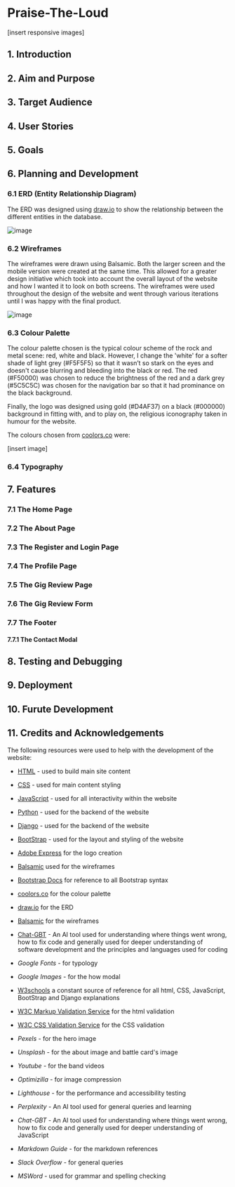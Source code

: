 # Praise-The-Loud

[insert responsive images]

## 1. Introduction

## 2. Aim and Purpose

## 3. Target Audience

## 4. User Stories

## 5. Goals

## 6. Planning and Development

### 6.1 ERD (Entity Relationship Diagram)
The ERD was designed using [draw.io](https://app.diagrams.net/) to show the relationship between the different entities in the database.

![image](https://github.com/user-attachments/assets/7e449190-8130-4ba4-8d39-9e2be1782b66)


### 6.2 Wireframes
The wireframes were drawn using Balsamic. Both the larger screen and the mobile version were created at the same time. This allowed for a greater design initiative which took into account the overall layout of the website and how I wanted it to look on both screens. The wireframes were used throughout the design of the website and went through various iterations until I was happy with the final product.
 
![image](https://github.com/user-attachments/assets/21eeea6a-e21f-4bbb-a1ca-bf72876d2029)

### 6.3 Colour Palette
The colour palette chosen is the typical colour scheme of the rock and metal scene: red, white and black. However, I change the 'white' for a softer shade of light grey (#F5F5F5) so that it wasn’t so stark on the eyes and doesn't cause blurring and bleeding into the black or red. The red (#F50000) was chosen to reduce the brightness of the red and a dark grey (#5C5C5C) was chosen for the navigation bar so that it had prominance on the black background. 

Finally, the logo was designed using gold (#D4AF37) on a black (#000000) background in fitting with, and to play on, the religious iconography taken in humour for the website.

The colours chosen from [coolors.co](https://coolors.co/) were:

[insert image]

### 6.4 Typography

## 7. Features

### 7.1 The Home Page

### 7.2 The About Page

### 7.3 The Register and Login Page

### 7.4 The Profile Page

### 7.5 The Gig Review Page

### 7.6 The Gig Review Form

### 7.7 The Footer

#### 7.7.1 The Contact Modal

## 8. Testing and Debugging

## 9. Deployment

## 10. Furute Development

## 11. Credits and Acknowledgements

The following resources were used to help with the development of the website:

- [HTML](https://en.wikipedia.org/wiki/HTML) - used to build main site content
- [CSS](https://en.wikipedia.org/wiki/CSS) - used for main content styling
- [JavaScript](https://simple.wikipedia.org/wiki/JavaScript) - used for all interactivity within the website
- [Python](https://simple.wikipedia.org/wiki/Python_(programming_language)) - used for the backend of the website
- [Django](https://simple.wikipedia.org/wiki/Django_(web_framework)) - used for the backend of the website
- [BootStrap](https://simple.wikipedia.org/wiki/Bootstrap_(front-end_framework)) - used for the layout and styling of the website
- [Adobe Express](https://new.express.adobe.com/?xProduct=&xProductLocation=&locale=en-US) for the logo creation
- [Balsamic](https://balsamiq.com/) used for the wireframes
- [Bootstrap Docs](https://getbootstrap.com/) for reference to all Bootstrap syntax
- [coolors.co](https://coolors.co/) for the colour palette
- [draw.io](https://app.diagrams.net/) for the ERD
- [Balsamic](https://balsamiq.com/) for the wireframes
- [Chat-GBT](https://chatgpt.com/) - An AI tool used for understanding where things went wrong, how to fix code and generally used for deeper understanding of software development and the principles and languages used for coding
- *Google Fonts* - for typology
- *Google Images* - for the how modal
- [W3schools](https://www.w3schools.com/) a constant source of reference for all html, CSS, JavaScript, BootStrap and Django explanations
- [W3C Markup Validation Service](https://validator.w3.org/) for the html validation
- [W3C CSS Validation Service](https://jigsaw.w3.org/css-validator/) for the CSS validation
- *Pexels* - for the hero image
- *Unsplash* - for the about image and battle card's image
- *Youtube* - for the band videos
- *Optimizilla* - for image compression

- *Lighthouse* - for the performance and accessibility testing
- *Perplexity* - An AI tool used for general queries and learning
- *Chat-GBT* - An AI tool used for understanding where things went wrong, how to fix code and generally used for deeper understanding of JavaScript
- *Markdown Guide* - for the markdown references
- *Slack Overflow* - for general queries
- *MSWord* - used for grammar and spelling checking

